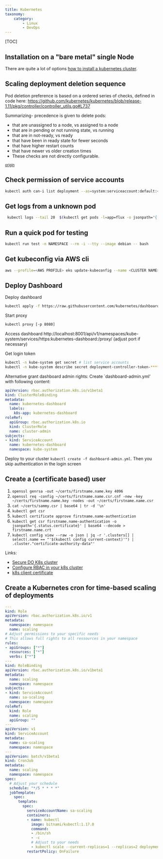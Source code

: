 ```yaml
---
title: Kubernetes
taxonomy:
    category:
        - Linux
        - DevOps
---
```


[TOC]

## Installation on a "bare metal" single Node

There are quite a lot of options [how to install a kubernetes cluster](https://kubernetes.io/docs/setup/pick-right-solution/).


## Scaling deployment deletion sequence

Pod deletion preference is based on a ordered series of checks, defined in code here:
https://github.com/kubernetes/kubernetes/blob/release-1.11/pkg/controller/controller_utils.go#L737

Summarizing- precedence is given to delete pods:

* that are unassigned to a node, vs assigned to a node
* that are in pending or not running state, vs running
* that are in not-ready, vs ready
* that have been in ready state for fewer seconds
* that have higher restart counts
* that have newer vs older creation times
* These checks are not directly configurable.

<small>[origin](https://stackoverflow.com/a/51471388)</small>

## Check permission of service accounts
```sh
kubectl auth can-i list deployment --as=system:serviceaccount:default:<NAME> -n <NAME>
```

## Get logs from a unknown pod

```sh
 kubectl logs --tail 20  $(kubectl get pods -l=app=flux -o jsonpath="{.items[0].metadata.name}") 
 ```

## Run a quick pod for testing

```sh
kubectl run test -n NAMESPACE --rm -i --tty --image debian -- bash
```

## Get kubeconfig via AWS cli

```sh
aws --profile=<AWS PROFILE> eks update-kubeconfig --name <CLUSTER NAME>
```

## Deploy Dashboard

Deploy dashboard
```bash
kubectl apply -f https://raw.githubusercontent.com/kubernetes/dashboard/master/src/deploy/recommended/kubernetes-dashboard.yaml
```

Start proxy
```bash
kubectl proxy [-p 8080]
```

Access dashboard http://localhost:8001/api/v1/namespaces/kube-system/services/https:kubernetes-dashboard:/proxy/ (adjust port if necessary)

Get login token

```bash
kubectl -n kube-system get secret # list service accounts
kubectl -n kube-system describe secret deployment-controller-token-****
```

Alternative grant dashboard admin rights:
Create `dashboard-admin.yml' with following content:
```yaml
apiVersion: rbac.authorization.k8s.io/v1beta1
kind: ClusterRoleBinding
metadata:
  name: kubernetes-dashboard
  labels:
    k8s-app: kubernetes-dashboard
roleRef:
  apiGroup: rbac.authorization.k8s.io
  kind: ClusterRole
  name: cluster-admin
subjects:
- kind: ServiceAccount
  name: kubernetes-dashboard
  namespace: kube-system
```
Deploy to your cluster `kubectl create -f dashboard-admin.yml`. Then you skip authentication in the login screen

## Create a (certificate based) user

1. `openssl genrsa -out ~/certs/firstname.name.key 4096`
1. `openssl req -config ~/certs/firstname.name.csr.cnf -new -key ~/certs/firstname.name.key -nodes -out ~/certs/firstname.name.csr`
1. `cat ~/certs/sammy.csr | base64 | tr -d '\n'`
1. `kubectl get csr`
1. `kubectl certificate approve firstname.name-authentication`
1. `kubectl get csr firstname.name-authentication -o jsonpath='{.status.certificate}' | base64 --decode > firstname.name.crt`
1. `kubectl config view --raw -o json | jq -r '.clusters[] | select(.name == "'$(kubectl config current-context)'") | .cluster."certificate-authority-data"'`

Links:

- [Secure DO K8s cluster](https://www.digitalocean.com/community/tutorials/recommended-steps-to-secure-a-digitalocean-kubernetes-cluster)
- [Configure RBAC in your k8s cluster](https://docs.bitnami.com/tutorials/configure-rbac-in-your-kubernetes-cluster/)
- [k8s client certificate](https://medium.com/better-programming/k8s-tips-give-access-to-your-clusterwith-a-client-certificate-dfb3b71a76fe)

## Create a Kubernetes cron for time-based scaling of deployments

```yaml
---
kind: Role
apiVersion: rbac.authorization.k8s.io/v1
metadata:
  namespace: namespace
  name: scaling
# Adjust permissions to your specific needs
# This allows full rights to all ressources in your namespace
rules:
- apiGroups: ["*"]
  resources: ["*"]
  verbs: ["*"]
---
kind: RoleBinding
apiVersion: rbac.authorization.k8s.io/v1beta1
metadata:
  name: scaling
  namespace: namespace
subjects:
- kind: ServiceAccount
  name: sa-scaling
  namespace: namespace
roleRef:
  kind: Role
  name: scaling
  apiGroup: ""
---
apiVersion: v1
kind: ServiceAccount
metadata:
  name: sa-scaling
  namespace: namespace
---
apiVersion: batch/v1beta1
kind: CronJob
metadata:
  name: scaling
  namespace: namespace
spec:
  # Adjust your schedule
  schedule: "*/5 * * * *"
  jobTemplate:
    spec:
      template:
        spec:
          serviceAccountName: sa-scaling
          containers:
          - name: kubectl
            image: bitnami/kubectl:1.17.0
            command:
            - /bin/sh
            - -c
            # Adjust to your needs
            - kubectl scale --current-replicas=1 --replicas=2 deployment/foobar
          restartPolicy: OnFailure
```